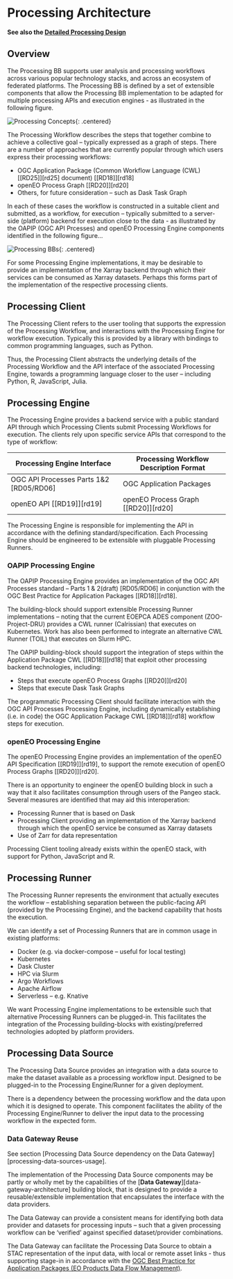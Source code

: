 # Processing Architecture

**See also the [Detailed Processing Design](/projects/processing)**

## Overview

The Processing BB supports user analysis and processing workflows across various popular technology stacks, and across an ecosystem of federated platforms. The Processing BB is defined by a set of extensible components that allow the Processing BB implementation to be adapted for multiple processing APIs and execution engines - as illustrated in the following figure.

![Processing Concepts](diagrams/processing-concepts.drawio.png){: .centered}

The Processing Workflow describes the steps that together combine to achieve a collective goal – typically expressed as a graph of steps. There are a number of approaches that are currently popular through which users express their processing workflows:

*	OGC Application Package (Common Workflow Language (CWL) [[RD25]][rd25] document) [[RD18]][rd18]
*	openEO Process Graph [[RD20]][rd20]
*	Others, for future consideration – such as Dask Task Graph

In each of these cases the workflow is constructed in a suitable client and submitted, as a workflow, for execution – typically submitted to a server-side (platform) backend for execution close to the data - as illustrated by the OAPIP (OGC API Prcesses) and openEO Processing Engine components identified in the following figure...

![Processing BBs](diagrams/processing-BB.drawio.png){: .centered}

For some Processing Engine implementations, it may be desirable to provide an implementation of the Xarray backend through which their services can be consumed as Xarray datasets. Perhaps this forms part of the implementation of the respective processing clients.

## Processing Client

The Processing Client refers to the user tooling that supports the expression of the Processing Workflow, and interactions with the Processing Engine for workflow execution. Typically this is provided by a library with bindings to common programming languages, such as Python.

Thus, the Processing Client abstracts the underlying details of the Processing Workflow and the API interface of the associated Processing Engine, towards a programming language closer to the user – including Python, R, JavaScript, Julia.

## Processing Engine

The Processing Engine provides a backend service with a public standard API through which Processing Clients submit Processing Workflows for execution. The clients rely upon specific service APIs that correspond to the type of workflow:

| Processing Engine Interface | Processing Workflow Description Format |
|---|---|
| OGC API Processes Parts 1&2 [RD05/RD06] | OGC Application Packages |
| openEO API [[RD19]][rd19] | openEO Process Graph [[RD20]][rd20] |

The Processing Engine is responsible for implementing the API in accordance with the defining standard/specification. Each Processing Engine should be engineered to be extensible with pluggable Processing Runners.

### OAPIP Processing Engine

The OAPIP Processing Engine provides an implementation of the OGC API Processes standard – Parts 1 & 2(draft) [RD05/RD06] in conjunction with the OGC Best Practice for Application Packages [[RD18]][rd18].

The building-block should support extensible Processing Runner implementations – noting that the current EOEPCA ADES component (ZOO-Project-DRU) provides a CWL runner (Calrissian) that executes on Kubernetes. Work has also been performed to integrate an alternative CWL Runner (TOIL) that executes on Slurm HPC.

The OAPIP building-block should support the integration of steps within the Application Package CWL [[RD18]][rd18] that exploit other processing backend technologies, including:

*	Steps that execute openEO Process Graphs [[RD20]][rd20]
*	Steps that execute Dask Task Graphs

The programmatic Processing Client should facilitate interaction with the OGC API Processes Processing Engine, including dynamically establishing (i.e. in code) the OGC Application Package CWL [[RD18]][rd18] workflow steps for execution.

### openEO Processing Engine

The openEO Processing Engine provides an implementation of the openEO API Specification [[RD19]][rd19], to support the remote execution of openEO Process Graphs [[RD20]][rd20].

There is an opportunity to engineer the openEO building block in such a way that it also facilitates consumption through users of the Pangeo stack. Several measures are identified that may aid this interoperation:

*	Processing Runner that is based on Dask
*	Processing Client providing an implementation of the Xarray backend through which the openEO service be consumed as Xarray datasets
*	Use of Zarr for data representation

Processing Client tooling already exists within the openEO stack, with support for Python, JavaScript and R.

## Processing Runner

The Processing Runner represents the environment that actually executes the workflow – establishing separation between the public-facing API (provided by the Processing Engine), and the backend capability that hosts the execution.

We can identify a set of Processing Runners that are in common usage in existing platforms:

*	Docker (e.g. via docker-compose – useful for local testing)
*	Kubernetes
*	Dask Cluster
*	HPC via Slurm
*	Argo Workflows
*	Apache Airflow
*	Serverless – e.g. Knative

We want Processing Engine implementations to be extensible such that alternative Processing Runners can be plugged-in. This facilitates the integration of the Processing building-blocks with existing/preferred technologies adopted by platform providers.

## Processing Data Source

The Processing Data Source provides an integration with a data source to make the dataset available as a processing workflow input. Designed to be plugged-in to the Processing Engine/Runner for a given deployment.

There is a dependency between the processing workflow and the data upon which it is designed to operate. This component facilitates the ability of the Processing Engine/Runner to deliver the input data to the processing workflow in the expected form.

### Data Gateway Reuse

See section [Processing Data Source dependency on the Data Gateway][processing-data-sources-usage].

The implementation of the Processing Data Source components may be partly or wholly met by the capabilities of the [**Data Gateway**][data-gateway-architecture] building block, that is designed to provide a reusable/extensible implementation that encapsulates the interface with the data providers.

The Data Gateway can provide a consistent means for identifying both data provider and datasets for processing inputs – such that a given processing workflow can be ‘verified’ against specified dataset/provider combinations.

The Data Gateway can facilitate the Processing Data Source to obtain a STAC representation of the input data, with local or remote asset links - thus supporting stage-in in accordance with the [OGC Best Practice for Application Packages (EO Products Data Flow Management)](https://docs.ogc.org/bp/20-089r1.html#_eo_products_data_flow_management).
